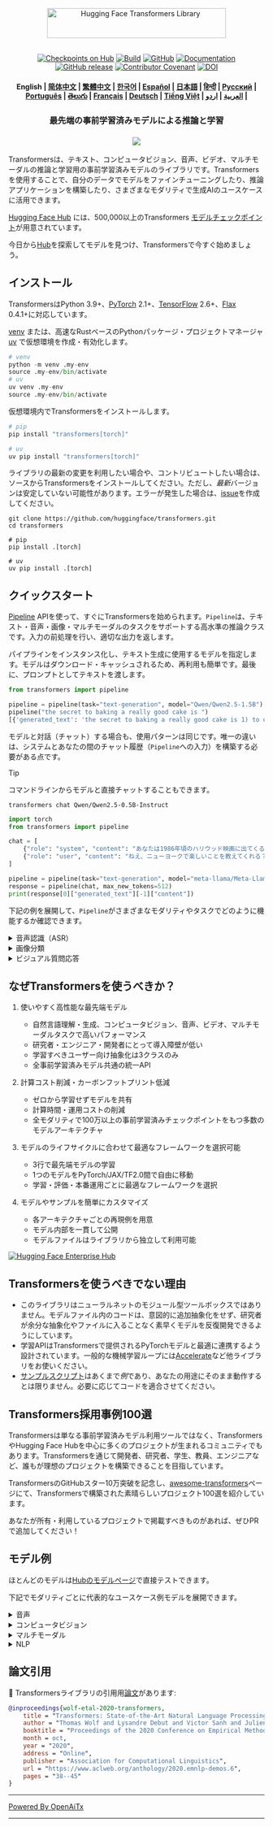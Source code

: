 <!---
Copyright 2020 The HuggingFace Team. All rights reserved.

Licensed under the Apache License, Version 2.0 (the "License");
you may not use this file except in compliance with the License.
You may obtain a copy of the License at

    http://www.apache.org/licenses/LICENSE-2.0

Unless required by applicable law or agreed to in writing, software
distributed under the License is distributed on an "AS IS" BASIS,
WITHOUT WARRANTIES OR CONDITIONS OF ANY KIND, either express or implied.
See the License for the specific language governing permissions and
limitations under the License.
-->

<p align="center">
  <picture>
    <source media="(prefers-color-scheme: dark)" srcset="https://huggingface.co/datasets/huggingface/documentation-images/raw/main/transformers-logo-dark.svg">
    <source media="(prefers-color-scheme: light)" srcset="https://huggingface.co/datasets/huggingface/documentation-images/raw/main/transformers-logo-light.svg">
    <img alt="Hugging Face Transformers Library" src="https://huggingface.co/datasets/huggingface/documentation-images/raw/main/transformers-logo-light.svg" width="352" height="59" style="max-width: 100%;">
  </picture>
  <br/>
  <br/>
</p>

<p align="center">
    <a href="https://huggingface.com/models"><img alt="Checkpoints on Hub" src="https://img.shields.io/endpoint?url=https://huggingface.co/api/shields/models&color=brightgreen"></a>
    <a href="https://circleci.com/gh/huggingface/transformers"><img alt="Build" src="https://img.shields.io/circleci/build/github/huggingface/transformers/main"></a>
    <a href="https://github.com/huggingface/transformers/blob/main/LICENSE"><img alt="GitHub" src="https://img.shields.io/github/license/huggingface/transformers.svg?color=blue"></a>
    <a href="https://huggingface.co/docs/transformers/index"><img alt="Documentation" src="https://img.shields.io/website/http/huggingface.co/docs/transformers/index.svg?down_color=red&down_message=offline&up_message=online"></a>
    <a href="https://github.com/huggingface/transformers/releases"><img alt="GitHub release" src="https://img.shields.io/github/release/huggingface/transformers.svg"></a>
    <a href="https://github.com/huggingface/transformers/blob/main/CODE_OF_CONDUCT.md"><img alt="Contributor Covenant" src="https://img.shields.io/badge/Contributor%20Covenant-v2.0%20adopted-ff69b4.svg"></a>
    <a href="https://zenodo.org/badge/latestdoi/155220641"><img src="https://zenodo.org/badge/155220641.svg" alt="DOI"></a>
</p>

<h4 align="center">
    <p>
        <b>English</b> |
        <a href="https://github.com/huggingface/transformers/blob/main/i18n/README_zh-hans.md">简体中文</a> |
        <a href="https://github.com/huggingface/transformers/blob/main/i18n/README_zh-hant.md">繁體中文</a> |
        <a href="https://github.com/huggingface/transformers/blob/main/i18n/README_ko.md">한국어</a> |
        <a href="https://github.com/huggingface/transformers/blob/main/i18n/README_es.md">Español</a> |
        <a href="https://github.com/huggingface/transformers/blob/main/i18n/README_ja.md">日本語</a> |
        <a href="https://github.com/huggingface/transformers/blob/main/i18n/README_hd.md">हिन्दी</a> |
        <a href="https://github.com/huggingface/transformers/blob/main/i18n/README_ru.md">Русский</a> |
        <a href="https://github.com/huggingface/transformers/blob/main/i18n/README_pt-br.md">Рortuguês</a> |
        <a href="https://github.com/huggingface/transformers/blob/main/i18n/README_te.md">తెలుగు</a> |
        <a href="https://github.com/huggingface/transformers/blob/main/i18n/README_fr.md">Français</a> |
        <a href="https://github.com/huggingface/transformers/blob/main/i18n/README_de.md">Deutsch</a> |
        <a href="https://github.com/huggingface/transformers/blob/main/i18n/README_vi.md">Tiếng Việt</a> |
        <a href="https://github.com/huggingface/transformers/blob/main/i18n/README_ar.md">العربية</a> |
        <a href="https://github.com/huggingface/transformers/blob/main/i18n/README_ur.md">اردو</a> |
    </p>
</h4>

<h3 align="center">
    <p>最先端の事前学習済みモデルによる推論と学習</p>
</h3>

<h3 align="center">
    <a href="https://hf.co/course"><img src="https://huggingface.co/datasets/huggingface/documentation-images/resolve/main/course_banner.png"></a>
</h3>

Transformersは、テキスト、コンピュータビジョン、音声、ビデオ、マルチモーダルの推論と学習用の事前学習済みモデルのライブラリです。Transformersを使用することで、自分のデータでモデルをファインチューニングしたり、推論アプリケーションを構築したり、さまざまなモダリティで生成AIのユースケースに活用できます。

[Hugging Face Hub](https://huggingface.com/models) には、500,000以上のTransformers [モデルチェックポイント](https://huggingface.co/models?library=transformers&sort=trending)が用意されています。

今日から[Hub](https://huggingface.com/)を探索してモデルを見つけ、Transformersで今すぐ始めましょう。

## インストール

TransformersはPython 3.9+、[PyTorch](https://pytorch.org/get-started/locally/) 2.1+、[TensorFlow](https://www.tensorflow.org/install/pip) 2.6+、[Flax](https://flax.readthedocs.io/en/latest/) 0.4.1+に対応しています。

[venv](https://docs.python.org/3/library/venv.html) または、高速なRustベースのPythonパッケージ・プロジェクトマネージャ [uv](https://docs.astral.sh/uv/) で仮想環境を作成・有効化します。

```py
# venv
python -m venv .my-env
source .my-env/bin/activate
# uv
uv venv .my-env
source .my-env/bin/activate
```

仮想環境内でTransformersをインストールします。

```py
# pip
pip install "transformers[torch]"

# uv
uv pip install "transformers[torch]"
```

ライブラリの最新の変更を利用したい場合や、コントリビュートしたい場合は、ソースからTransformersをインストールしてください。ただし、*最新*バージョンは安定していない可能性があります。エラーが発生した場合は、[issue](https://github.com/huggingface/transformers/issues)を作成してください。

```shell
git clone https://github.com/huggingface/transformers.git
cd transformers

# pip
pip install .[torch]

# uv
uv pip install .[torch]
```

## クイックスタート

[Pipeline](https://huggingface.co/docs/transformers/pipeline_tutorial) APIを使って、すぐにTransformersを始められます。`Pipeline`は、テキスト・音声・画像・マルチモーダルのタスクをサポートする高水準の推論クラスです。入力の前処理を行い、適切な出力を返します。

パイプラインをインスタンス化し、テキスト生成に使用するモデルを指定します。モデルはダウンロード・キャッシュされるため、再利用も簡単です。最後に、プロンプトとしてテキストを渡します。

```py
from transformers import pipeline

pipeline = pipeline(task="text-generation", model="Qwen/Qwen2.5-1.5B")
pipeline("the secret to baking a really good cake is ")
[{'generated_text': 'the secret to baking a really good cake is 1) to use the right ingredients and 2) to follow the recipe exactly. the recipe for the cake is as follows: 1 cup of sugar, 1 cup of flour, 1 cup of milk, 1 cup of butter, 1 cup of eggs, 1 cup of chocolate chips. if you want to make 2 cakes, how much sugar do you need? To make 2 cakes, you will need 2 cups of sugar.'}]
```

モデルと対話（チャット）する場合も、使用パターンは同じです。唯一の違いは、システムとあなたの間のチャット履歴（`Pipeline`への入力）を構築する必要がある点です。

> [!TIP]
> コマンドラインからモデルと直接チャットすることもできます。
> ```shell
> transformers chat Qwen/Qwen2.5-0.5B-Instruct
> ```

```py
import torch
from transformers import pipeline

chat = [
    {"role": "system", "content": "あなたは1986年頃のハリウッド映画に出てくる、皮肉屋で機知に富んだロボットです。"},
    {"role": "user", "content": "ねえ、ニューヨークで楽しいことを教えてくれる？"}
]

pipeline = pipeline(task="text-generation", model="meta-llama/Meta-Llama-3-8B-Instruct", torch_dtype=torch.bfloat16, device_map="auto")
response = pipeline(chat, max_new_tokens=512)
print(response[0]["generated_text"][-1]["content"])
```

下記の例を展開して、`Pipeline`がさまざまなモダリティやタスクでどのように機能するか確認できます。

<details>
<summary>音声認識（ASR）</summary>

```py
from transformers import pipeline

pipeline = pipeline(task="automatic-speech-recognition", model="openai/whisper-large-v3")
pipeline("https://huggingface.co/datasets/Narsil/asr_dummy/resolve/main/mlk.flac")
{'text': ' I have a dream that one day this nation will rise up and live out the true meaning of its creed.'}
```

</details>

<details>
<summary>画像分類</summary>

<h3 align="center">
    <a><img src="https://huggingface.co/datasets/Narsil/image_dummy/raw/main/parrots.png"></a>
</h3>

```py
from transformers import pipeline

pipeline = pipeline(task="image-classification", model="facebook/dinov2-small-imagenet1k-1-layer")
pipeline("https://huggingface.co/datasets/Narsil/image_dummy/raw/main/parrots.png")
[{'label': 'macaw', 'score': 0.997848391532898},
 {'label': 'sulphur-crested cockatoo, Kakatoe galerita, Cacatua galerita',
  'score': 0.0016551691805943847},
 {'label': 'lorikeet', 'score': 0.00018523589824326336},
 {'label': 'African grey, African gray, Psittacus erithacus',
  'score': 7.85409429227002e-05},
 {'label': 'quail', 'score': 5.502637941390276e-05}]
```

</details>

<details>
<summary>ビジュアル質問応答</summary>


<h3 align="center">
    <a><img src="https://huggingface.co/datasets/huggingface/documentation-images/resolve/main/transformers/tasks/idefics-few-shot.jpg"></a>
</h3>

```py
from transformers import pipeline

pipeline = pipeline(task="visual-question-answering", model="Salesforce/blip-vqa-base")
pipeline(
    image="https://huggingface.co/datasets/huggingface/documentation-images/resolve/main/transformers/tasks/idefics-few-shot.jpg",
    question="What is in the image?",
)
[{'answer': 'statue of liberty'}]
```

</details>

## なぜTransformersを使うべきか？

1. 使いやすく高性能な最先端モデル
    - 自然言語理解・生成、コンピュータビジョン、音声、ビデオ、マルチモーダルタスクで高いパフォーマンス
    - 研究者・エンジニア・開発者にとって導入障壁が低い
    - 学習すべきユーザー向け抽象化は3クラスのみ
    - 全事前学習済みモデル共通の統一API

1. 計算コスト削減・カーボンフットプリント低減
    - ゼロから学習せずモデルを共有
    - 計算時間・運用コストの削減
    - 全モダリティで100万以上の事前学習済みチェックポイントをもつ多数のモデルアーキテクチャ

1. モデルのライフサイクルに合わせて最適なフレームワークを選択可能
    - 3行で最先端モデルの学習
    - 1つのモデルをPyTorch/JAX/TF2.0間で自由に移動
    - 学習・評価・本番運用ごとに最適なフレームワークを選択

1. モデルやサンプルを簡単にカスタマイズ
    - 各アーキテクチャごとの再現例を用意
    - モデル内部を一貫して公開
    - モデルファイルはライブラリから独立して利用可能

<a target="_blank" href="https://huggingface.co/enterprise">
    <img alt="Hugging Face Enterprise Hub" src="https://github.com/user-attachments/assets/247fb16d-d251-4583-96c4-d3d76dda4925">
</a><br>

## Transformersを使うべきでない理由

- このライブラリはニューラルネットのモジュール型ツールボックスではありません。モデルファイル内のコードは、意図的に追加抽象化をせず、研究者が余分な抽象化やファイルに入ることなく素早くモデルを反復開発できるようにしています。
- 学習APIはTransformersで提供されるPyTorchモデルと最適に連携するよう設計されています。一般的な機械学習ループには[Accelerate](https://huggingface.co/docs/accelerate)など他ライブラリをお使いください。
- [サンプルスクリプト]((https://github.com/huggingface/transformers/tree/main/examples))はあくまで*例*であり、あなたの用途にそのまま動作するとは限りません。必要に応じてコードを適合させてください。

## Transformers採用事例100選

Transformersは単なる事前学習済みモデル利用ツールではなく、TransformersやHugging Face Hubを中心に多くのプロジェクトが生まれるコミュニティでもあります。Transformersを通じて開発者、研究者、学生、教員、エンジニアなど、誰もが理想のプロジェクトを構築できることを目指しています。

TransformersのGitHubスター10万突破を記念し、[awesome-transformers](./awesome-transformers.md)ページにて、Transformersで構築された素晴らしいプロジェクト100選を紹介しています。

あなたが所有・利用しているプロジェクトで掲載すべきものがあれば、ぜひPRで追加してください！

## モデル例

ほとんどのモデルは[Hubのモデルページ](https://huggingface.co/models)で直接テストできます。

下記でモダリティごとに代表的なユースケース例モデルを展開できます。

<details>
<summary>音声</summary>

- [Whisper](https://huggingface.co/openai/whisper-large-v3-turbo)による音声分類
- [Moonshine](https://huggingface.co/UsefulSensors/moonshine)による自動音声認識
- [Wav2Vec2](https://huggingface.co/superb/wav2vec2-base-superb-ks)によるキーワードスポッティング
- [Moshi](https://huggingface.co/kyutai/moshiko-pytorch-bf16)による音声から音声生成
- [MusicGen](https://huggingface.co/facebook/musicgen-large)によるテキストから音声生成
- [Bark](https://huggingface.co/suno/bark)によるテキストから音声変換

</details>

<details>
<summary>コンピュータビジョン</summary>

- [SAM](https://huggingface.co/facebook/sam-vit-base)による自動マスク生成
- [DepthPro](https://huggingface.co/apple/DepthPro-hf)による深度推定
- [DINO v2](https://huggingface.co/facebook/dinov2-base)による画像分類
- [SuperGlue](https://huggingface.co/magic-leap-community/superglue_outdoor)によるキーポイント検出
- [SuperGlue](https://huggingface.co/magic-leap-community/superglue)によるキーポイントマッチング
- [RT-DETRv2](https://huggingface.co/PekingU/rtdetr_v2_r50vd)による物体検出
- [VitPose](https://huggingface.co/usyd-community/vitpose-base-simple)による姿勢推定
- [OneFormer](https://huggingface.co/shi-labs/oneformer_ade20k_swin_large)によるユニバーサルセグメンテーション
- [VideoMAE](https://huggingface.co/MCG-NJU/videomae-large)による動画分類

</details>

<details>
<summary>マルチモーダル</summary>

- [Qwen2-Audio](https://huggingface.co/Qwen/Qwen2-Audio-7B)による音声またはテキストからテキスト生成
- [LayoutLMv3](https://huggingface.co/microsoft/layoutlmv3-base)によるドキュメント質問応答
- [Qwen-VL](https://huggingface.co/Qwen/Qwen2.5-VL-3B-Instruct)による画像またはテキストからテキスト生成
- [BLIP-2](https://huggingface.co/Salesforce/blip2-opt-2.7b)による画像キャプショニング
- [GOT-OCR2](https://huggingface.co/stepfun-ai/GOT-OCR-2.0-hf)によるOCRベースの文書理解
- [TAPAS](https://huggingface.co/google/tapas-base)による表質問応答
- [Emu3](https://huggingface.co/BAAI/Emu3-Gen)による統合マルチモーダル理解・生成
- [Llava-OneVision](https://huggingface.co/llava-hf/llava-onevision-qwen2-0.5b-ov-hf)による画像からテキスト生成
- [Llava](https://huggingface.co/llava-hf/llava-1.5-7b-hf)によるビジュアル質問応答
- [Kosmos-2](https://huggingface.co/microsoft/kosmos-2-patch14-224)による視覚的指示表現セグメンテーション

</details>

<details>
<summary>NLP</summary>

- [ModernBERT](https://huggingface.co/answerdotai/ModernBERT-base)によるマスク単語補完
- [Gemma](https://huggingface.co/google/gemma-2-2b)による固有表現抽出
- [Mixtral](https://huggingface.co/mistralai/Mixtral-8x7B-v0.1)による質問応答
- [BART](https://huggingface.co/facebook/bart-large-cnn)による要約
- [T5](https://huggingface.co/google-t5/t5-base)による翻訳
- [Llama](https://huggingface.co/meta-llama/Llama-3.2-1B)によるテキスト生成
- [Qwen](https://huggingface.co/Qwen/Qwen2.5-0.5B)によるテキスト分類

</details>

## 論文引用

🤗 Transformersライブラリの引用用[論文](https://www.aclweb.org/anthology/2020.emnlp-demos.6/)があります:
```bibtex
@inproceedings{wolf-etal-2020-transformers,
    title = "Transformers: State-of-the-Art Natural Language Processing",
    author = "Thomas Wolf and Lysandre Debut and Victor Sanh and Julien Chaumond and Clement Delangue and Anthony Moi and Pierric Cistac and Tim Rault and Rémi Louf and Morgan Funtowicz and Joe Davison and Sam Shleifer and Patrick von Platen and Clara Ma and Yacine Jernite and Julien Plu and Canwen Xu and Teven Le Scao and Sylvain Gugger and Mariama Drame and Quentin Lhoest and Alexander M. Rush",
    booktitle = "Proceedings of the 2020 Conference on Empirical Methods in Natural Language Processing: System Demonstrations",
    month = oct,
    year = "2020",
    address = "Online",
    publisher = "Association for Computational Linguistics",
    url = "https://www.aclweb.org/anthology/2020.emnlp-demos.6",
    pages = "38--45"
}
```

---

[Powered By OpenAiTx](https://github.com/OpenAiTx/OpenAiTx)

---